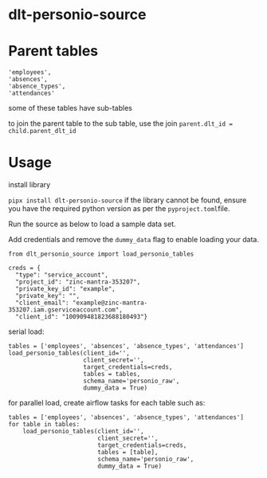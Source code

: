 # dlt-personio-source


# Parent tables 
```
'employees', 
'absences', 
'absence_types', 
'attendances'
```
some of these tables have sub-tables

to join the parent table to the sub table, use the join `parent.dlt_id = child.parent_dlt_id`

# Usage
install library

```pipx install dlt-personio-source```
if the library cannot be found, ensure you have the required python version as per the `pyproject.toml`file.

Run the source as below to load a sample data set.

Add credentials and remove the `dummy_data` flag to enable loading your data.


```
from dlt_personio_source import load_personio_tables

creds = {
  "type": "service_account",
  "project_id": "zinc-mantra-353207",
  "private_key_id": "example",
  "private_key": "",
  "client_email": "example@zinc-mantra-353207.iam.gserviceaccount.com",
  "client_id": "100909481823688180493"}

```
serial load:
```
tables = ['employees', 'absences', 'absence_types', 'attendances']
load_personio_tables(client_id='',
                     client_secret='',
                     target_credentials=creds,
                     tables = tables,
                     schema_name='personio_raw',
                     dummy_data = True)

```
for parallel load, create airflow tasks for each table such as:
```
tables = ['employees', 'absences', 'absence_types', 'attendances']
for table in tables:
    load_personio_tables(client_id='',
                         client_secret='',
                         target_credentials=creds,
                         tables = [table],
                         schema_name='personio_raw',
                         dummy_data = True)

```